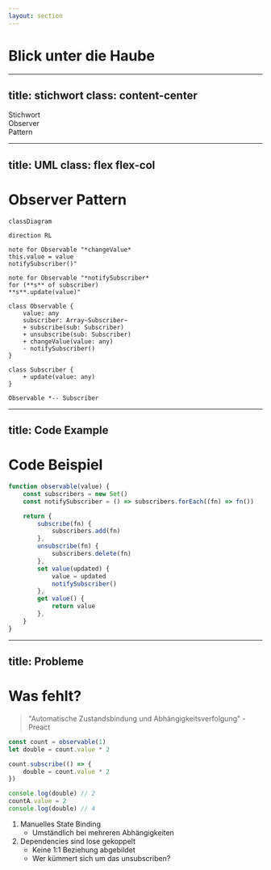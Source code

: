 ```yaml
---
layout: section
---
```


# Blick unter die Haube

---
title: stichwort
class: content-center
---

<div class="*:text-30 *:leading-[0.9em] *:font-bold">
    <div>Stichwort</div>
    <div class="-mt-3 color-orange">Observer</div>
    <div class="-mt-4 color-orange">Pattern</div>
</div>

---
title: UML
class: flex flex-col
---

# Observer Pattern

<div class="grow-1" />

<v-clicks>

```mermaid
classDiagram

direction RL

note for Observable "*changeValue*
this.value = value
notifySubscriber()"

note for Observable "*notifySubscriber*
for (**s** of subscriber)
**s**.update(value)"

class Observable {
    value: any
    subscriber: Array~Subscriber~
    + subscribe(sub: Subscriber)
    + unsubscribe(sub: Subscriber)
    + changeValue(value: any)
    - notifySubscriber()
}

class Subscriber {
    + update(value: any)
}

Observable *-- Subscriber
```

</v-clicks>

<div class="grow-1" />

---
title: Code Example
---

# Code Beispiel

```js {1,21|2-3|5-11,19|5,12-19|all}{ maxHeight:'90%' }
function observable(value) {
    const subscribers = new Set()
    const notifySubscriber = () => subscribers.forEach((fn) => fn())

    return {
        subscribe(fn) {
            subscribers.add(fn)
        },
        unsubscribe(fn) {
            subscribers.delete(fn)
        },
        set value(updated) {
            value = updated
            notifySubscriber()
        },
        get value() {
            return value
        },
    }
}
```

---
title: Probleme
---

# Was fehlt?

<v-clicks>

> "Automatische Zustandsbindung und Abhängigkeitsverfolgung" - Preact

```js
const count = observable(1)
let double = count.value * 2

count.subscribe(() => {
    double = count.value * 2
})

console.log(double) // 2
countA.value = 2
console.log(double) // 4
```

</v-clicks>

<v-clicks>

1. Manuelles State Binding
    - Umständlich bei mehreren Abhängigkeiten
2. Dependencies sind lose gekoppelt
    - Keine 1:1 Beziehung abgebildet
    - Wer kümmert sich um das unsubscriben?

</v-clicks>
